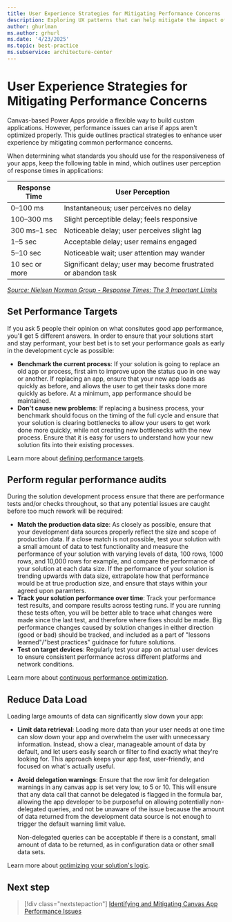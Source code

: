 ```yaml
---
title: User Experience Strategies for Mitigating Performance Concerns
description: Exploring UX patterns that can help mitigate the impact of performance issues
author: ghurlman
ms.author: grhurl
ms.date: '4/23/2025'
ms.topic: best-practice
ms.subservice: architecture-center
---
```

# User Experience Strategies for Mitigating Performance Concerns

Canvas-based Power Apps provide a flexible way to build custom applications. However, performance issues can arise if apps aren't optimized properly. This guide outlines practical strategies to enhance user experience by mitigating common performance concerns.

When determining what standards you should use for the responsiveness of your apps, keep
the following table in mind, which outlines user perception of response times in applications:

| Response Time | User Perception                             |
|---------------|---------------------------------------------|
| 0–100 ms      | Instantaneous; user perceives no delay      |
| 100–300 ms    | Slight perceptible delay; feels responsive  |
| 300 ms–1 sec  | Noticeable delay; user perceives slight lag |
| 1–5 sec       | Acceptable delay; user remains engaged      |
| 5–10 sec      | Noticeable wait; user attention may wander  |
| 10 sec or more| Significant delay; user may become frustrated or abandon task |

*[Source: Nielsen Norman Group - Response Times: The 3 Important Limits](https://www.nngroup.com/articles/response-times-3-important-limits/)*

## Set Performance Targets

If you ask 5 people their opinion on what consitutes good app performance, you'll get 5 different answers. In order to ensure that your solutions start and stay performant, your best bet is to set your performance goals as early in the development cycle as possible:

- **Benchmark the current process**: If your solution is going to replace an old app or process, first aim to improve upon the status quo in one way or another. If replacing an app, ensure that your new app loads as quickly as before, and allows the user to get their tasks done more quickly as before. At a minimum, app performance should be maintained.
- **Don't cause new problems**: If replacing a business process, your benchmark should focus on the timing of the full cycle and ensure that your solution is clearing bottlenecks to allow your users to get work done more quickly, while not creating new bottlenecks with the new process. Ensure that it is easy for users to understand how your new solution fits into their existing processes.

Learn more about [defining performance targets](/power-platform/well-architected/performance-efficiency/performance-targets).

## Perform regular performance audits

During the solution development process ensure that there are performance tests and/or checks throughout, so that any potential issues are caught before too much rework will be required:

- **Match the production data size**: As closely as possible, ensure that your development data sources properly reflect the size and scope of production data. If a close match is not possible, test your solution with a small amount of data to test functionality and measure the performance of your solution with varying levels of data, 100 rows, 1000 rows, and 10,000 rows for example, and compare the performance of your solution at each data size. If the performance of your solution is trending upwards with data size, extrapolate how that performance would be at true production size, and ensure that stays within your agreed upon paramters.
- **Track your solution performance over time**: Track your performance test results, and compare results across testing runs. If you are running these tests often, you will be better able to trace what changes were made since the last test, and therefore where fixes should be made. Big performance changes caused by solution changes in either direction (good or bad) should be tracked, and included as a part of "lessons learned"/"best practices" guidnace for future solutions.
- **Test on target devices**: Regularly test your app on actual user devices to ensure consistent performance across different platforms and network conditions.

Learn more about [continuous performance optimization](/power-platform/well-architected/performance-efficiency/continuous-performance-optimize).

## Reduce Data Load

Loading large amounts of data can significantly slow down your app:

- **Limit data retrieval**: Loading more data than your user needs at one time can slow down your app and overwhelm the user with unnecessary information. Instead, show a clear, manageable amount of data by default, and let users easily search or filter to find exactly what they're looking for. This approach keeps your app fast, user-friendly, and focused on what's actually useful.
- **Avoid delegation warnings**: Ensure that the row limit for delegation warnings in any canvas app is set very low, to 5 or 10. This will ensure that any data call that cannot be delegated is flagged in the formula bar, allowing the app developer to be purposeful on allowing potentially non-delegated queries, and not be unaware of the issue because the amount of data returned from the development data source is not enough to trigger the default warning limit value.

  Non-delegated queries can be acceptable if there is a constant, small amount of data to be returned, as in configuration data or other small data sets.

Learn more about [optimizing your solution's logic](/power-platform/well-architected/performance-efficiency/optimize-code).

## Next step

> [!div class="nextstepaction"]
> [Identifying and Mitigating Canvas App Performance Issues](top-issues.md)
